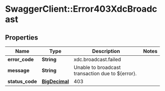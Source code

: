 # SwaggerClient::Error403XdcBroadcast

## Properties
Name | Type | Description | Notes
------------ | ------------- | ------------- | -------------
**error_code** | **String** | xdc.broadcast.failed | 
**message** | **String** | Unable to broadcast transaction due to ${error}. | 
**status_code** | [**BigDecimal**](BigDecimal.md) | 403 | 

